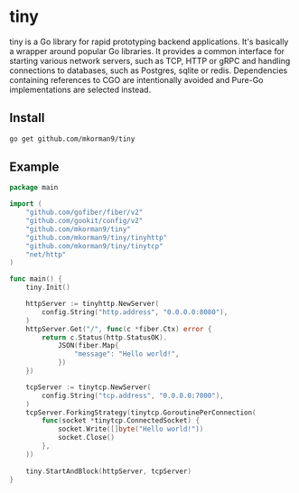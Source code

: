 # tiny

tiny is a Go library for rapid prototyping backend applications. It's basically a wrapper around popular Go libraries.
It provides a common interface for starting various network servers, such as TCP, HTTP or gRPC and handling connections
to databases, such as Postgres, sqlite or redis. Dependencies containing references to CGO are intentionally avoided
and Pure-Go implementations are selected instead.

## Install
```bash
go get github.com/mkorman9/tiny
```

## Example

```go
package main

import (
	"github.com/gofiber/fiber/v2"
	"github.com/gookit/config/v2"
	"github.com/mkorman9/tiny"
	"github.com/mkorman9/tiny/tinyhttp"
	"github.com/mkorman9/tiny/tinytcp"
	"net/http"
)

func main() {
	tiny.Init()

	httpServer := tinyhttp.NewServer(
		config.String("http.address", "0.0.0.0:8080"),
	)
	httpServer.Get("/", func(c *fiber.Ctx) error {
		return c.Status(http.StatusOK).
			JSON(fiber.Map{
			    "message": "Hello world!",
			})
	})

	tcpServer := tinytcp.NewServer(
		config.String("tcp.address", "0.0.0.0:7000"),
	)
	tcpServer.ForkingStrategy(tinytcp.GoroutinePerConnection(
		func(socket *tinytcp.ConnectedSocket) {
			socket.Write([]byte("Hello world!"))
			socket.Close()
		},
	))
	
	tiny.StartAndBlock(httpServer, tcpServer)
}
```
